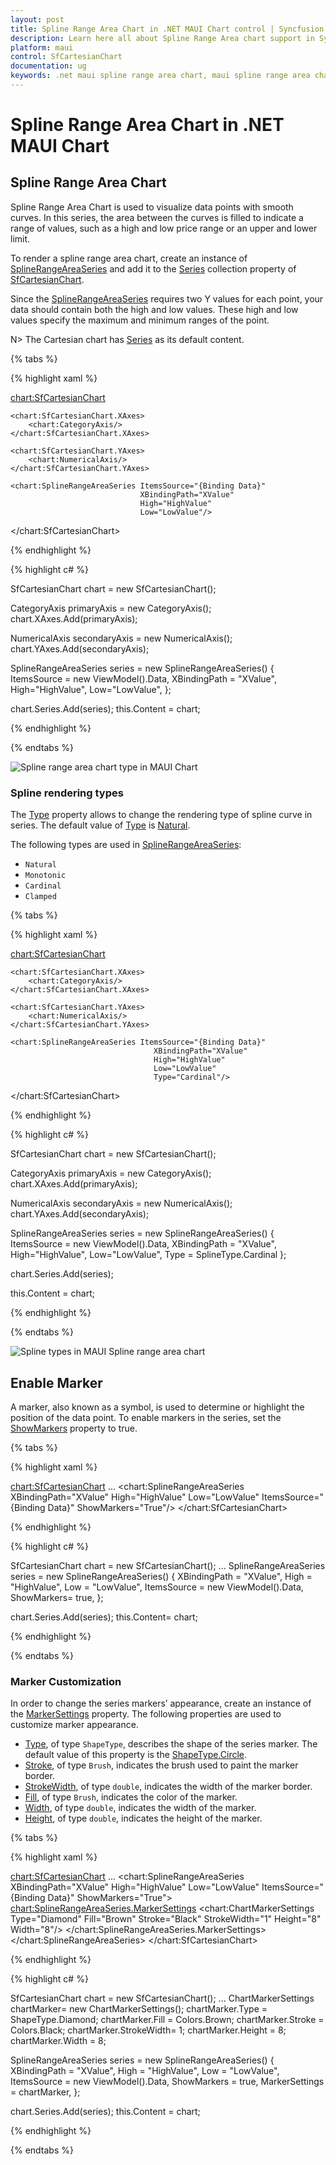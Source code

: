 ```yaml
---
layout: post
title: Spline Range Area Chart in .NET MAUI Chart control | Syncfusion
description: Learn here all about Spline Range Area chart support in Syncfusion .NET MAUI Chart (SfCartesianChart) control.
platform: maui
control: SfCartesianChart
documentation: ug
keywords: .net maui spline range area chart, maui spline range area chart, spline range area chart customization .net maui, syncfusion maui spline range area chart, cartesian spline range area chart maui, .net maui chart spline range area visualization.
---
```


# Spline Range Area Chart in .NET MAUI Chart

## Spline Range Area Chart

Spline Range Area Chart is used to visualize data points with smooth curves. In this series, the area between the curves is filled to indicate a range of values, such as a high and low price range or an upper and lower limit.

To render a spline range area chart, create an instance of [SplineRangeAreaSeries](https://help.syncfusion.com/cr/maui/Syncfusion.Maui.Charts.SplineRangeAreaSeries.html) and add it to the [Series](https://help.syncfusion.com/cr/maui/Syncfusion.Maui.Charts.SfCartesianChart.html#Syncfusion_Maui_Charts_SfCartesianChart_Series) collection property of [SfCartesianChart](https://help.syncfusion.com/cr/maui/Syncfusion.Maui.Charts.SfCartesianChart.html).

Since the [SplineRangeAreaSeries]() requires two Y values for each point, your data should contain both the high and low values. These high and low values specify the maximum and minimum ranges of the point.

N> The Cartesian chart has [Series](https://help.syncfusion.com/cr/maui/Syncfusion.Maui.Charts.SfCartesianChart.html#Syncfusion_Maui_Charts_SfCartesianChart_Series) as its default content.

{% tabs %}

{% highlight xaml %}

<chart:SfCartesianChart>

    <chart:SfCartesianChart.XAxes>
        <chart:CategoryAxis/>
    </chart:SfCartesianChart.XAxes>

    <chart:SfCartesianChart.YAxes>
        <chart:NumericalAxis/>
    </chart:SfCartesianChart.YAxes>   

    <chart:SplineRangeAreaSeries ItemsSource="{Binding Data}"
                                 XBindingPath="XValue"
                                 High="HighValue"
                                 Low="LowValue"/>

</chart:SfCartesianChart>

{% endhighlight %}

{% highlight c# %}

SfCartesianChart chart = new SfCartesianChart();

CategoryAxis primaryAxis = new CategoryAxis();
chart.XAxes.Add(primaryAxis);

NumericalAxis secondaryAxis = new NumericalAxis();
chart.YAxes.Add(secondaryAxis);

SplineRangeAreaSeries series = new SplineRangeAreaSeries()
{
    ItemsSource = new ViewModel().Data,
    XBindingPath = "XValue",
    High="HighValue",
    Low="LowValue",
};

chart.Series.Add(series);
this.Content = chart;

{% endhighlight %}

{% endtabs %}

![Spline range area chart type in MAUI Chart](Chart-types-images/maui_spline_range_area_chart.png)

### Spline rendering types

The [Type]() property allows to change the rendering type of spline curve in series. The default value of [Type]() is [Natural](https://help.syncfusion.com/cr/maui/Syncfusion.Maui.Charts.SplineType.html#Syncfusion_Maui_Charts_SplineType_Natural).

The following types are used in [SplineRangeAreaSeries]():

* `Natural`
* `Monotonic`
* `Cardinal`
* `Clamped`

{% tabs %}

{% highlight xaml %}

<chart:SfCartesianChart>

    <chart:SfCartesianChart.XAxes>
        <chart:CategoryAxis/>
    </chart:SfCartesianChart.XAxes>

    <chart:SfCartesianChart.YAxes>
        <chart:NumericalAxis/>
    </chart:SfCartesianChart.YAxes>  

    <chart:SplineRangeAreaSeries ItemsSource="{Binding Data}"
                                    XBindingPath="XValue"
                                    High="HighValue"
                                    Low="LowValue"
                                    Type="Cardinal"/>

</chart:SfCartesianChart>

{% endhighlight %}

{% highlight c# %}

SfCartesianChart chart = new SfCartesianChart();

CategoryAxis primaryAxis = new CategoryAxis();
chart.XAxes.Add(primaryAxis);

NumericalAxis secondaryAxis = new NumericalAxis();
chart.YAxes.Add(secondaryAxis);

SplineRangeAreaSeries series = new SplineRangeAreaSeries()
{
    ItemsSource = new ViewModel().Data,
    XBindingPath = "XValue",
    High="HighValue",
    Low="LowValue",
    Type = SplineType.Cardinal
};

chart.Series.Add(series);

this.Content = chart;

{% endhighlight %}

{% endtabs %}

![Spline types in MAUI Spline range area chart](Chart-types-images/maui_spline_range_area_types_chart.png)

## Enable Marker

A marker, also known as a symbol, is used to determine or highlight the position of the data point. To enable markers in the series, set the [ShowMarkers]() property to true.

{% tabs %}

{% highlight xaml %}

<chart:SfCartesianChart>
    ...
    <chart:SplineRangeAreaSeries XBindingPath="XValue"
                                 High="HighValue"
                                 Low="LowValue"
                                 ItemsSource="{Binding Data}"
                                 ShowMarkers="True"/>
</chart:SfCartesianChart>

{% endhighlight %}

{% highlight c# %}

SfCartesianChart chart = new SfCartesianChart();
...
SplineRangeAreaSeries series = new SplineRangeAreaSeries()
{
    XBindingPath = "XValue",
    High = "HighValue",
    Low = "LowValue",
    ItemsSource = new ViewModel().Data,
    ShowMarkers= true,
};

chart.Series.Add(series);
this.Content= chart;

{% endhighlight %}

{% endtabs %}

### Marker Customization

In order to change the series markers’ appearance, create an instance of the [MarkerSettings]() property. The following properties are used to customize marker appearance.

* [Type](https://help.syncfusion.com/cr/maui/Syncfusion.Maui.Charts.ChartMarkerSettings.html#Syncfusion_Maui_Charts_ChartMarkerSettings_Type), of type `ShapeType`, describes the shape of the series marker. The default value of this property is the [ShapeType.Circle](https://help.syncfusion.com/cr/maui/Syncfusion.Maui.Charts.ShapeType.html#Syncfusion_Maui_Charts_ShapeType_Circle).
* [Stroke](https://help.syncfusion.com/cr/maui/Syncfusion.Maui.Charts.ChartMarkerSettings.html#Syncfusion_Maui_Charts_ChartMarkerSettings_Stroke), of type `Brush`, indicates the brush used to paint the marker border.
* [StrokeWidth](https://help.syncfusion.com/cr/maui/Syncfusion.Maui.Charts.ChartMarkerSettings.html#Syncfusion_Maui_Charts_ChartMarkerSettings_StrokeWidth), of type `double`, indicates the width of the marker border.
* [Fill](https://help.syncfusion.com/cr/maui/Syncfusion.Maui.Charts.ChartMarkerSettings.html#Syncfusion_Maui_Charts_ChartMarkerSettings_Fill), of type `Brush`, indicates the color of the marker.
* [Width](https://help.syncfusion.com/cr/maui/Syncfusion.Maui.Charts.ChartMarkerSettings.html#Syncfusion_Maui_Charts_ChartMarkerSettings_Width), of type `double`, indicates the width of the marker.
* [Height](https://help.syncfusion.com/cr/maui/Syncfusion.Maui.Charts.ChartMarkerSettings.html#Syncfusion_Maui_Charts_ChartMarkerSettings_Height), of type `double`, indicates the height of the marker.

{% tabs %}

{% highlight xaml %}

<chart:SfCartesianChart>
    ...
    <chart:SplineRangeAreaSeries XBindingPath="XValue"
                                 High="HighValue"
                                 Low="LowValue"
                                 ItemsSource="{Binding Data}"
                                 ShowMarkers="True">
        <chart:SplineRangeAreaSeries.MarkerSettings>
            <chart:ChartMarkerSettings Type="Diamond"
                                       Fill="Brown"
                                       Stroke="Black"
                                       StrokeWidth="1"
                                       Height="8"
                                       Width="8"/>
        </chart:SplineRangeAreaSeries.MarkerSettings>
    </chart:SplineRangeAreaSeries>
</chart:SfCartesianChart>

{% endhighlight %}

{% highlight c# %}

SfCartesianChart chart = new SfCartesianChart();
...
ChartMarkerSettings chartMarker= new ChartMarkerSettings();
chartMarker.Type = ShapeType.Diamond;
chartMarker.Fill = Colors.Brown;
chartMarker.Stroke = Colors.Black;
chartMarker.StrokeWidth= 1;
chartMarker.Height = 8;
chartMarker.Width = 8;

SplineRangeAreaSeries series = new SplineRangeAreaSeries()
{
    XBindingPath = "XValue",
    High = "HighValue",
    Low = "LowValue",
    ItemsSource = new ViewModel().Data,
    ShowMarkers = true,
    MarkerSettings = chartMarker,
};

chart.Series.Add(series);
this.Content = chart;

{% endhighlight %}

{% endtabs %}